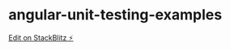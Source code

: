 # angular-unit-testing-examples

[Edit on StackBlitz ⚡️](https://stackblitz.com/edit/angular-hic591-testing)